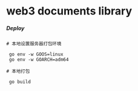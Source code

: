 # web3 documents library

##### Deploy

```
# 本地设置服务器打包环境

 go env -w GOOS=linux
 go env -w GOARCH=adm64

# 本地打包

 go build

```

